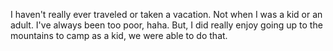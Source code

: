 I haven't really ever traveled or taken a vacation. Not when I was a kid or an adult. I've always been too poor, haha.
But, I did really enjoy going up to the mountains to camp as a kid, we were able to do that. 
